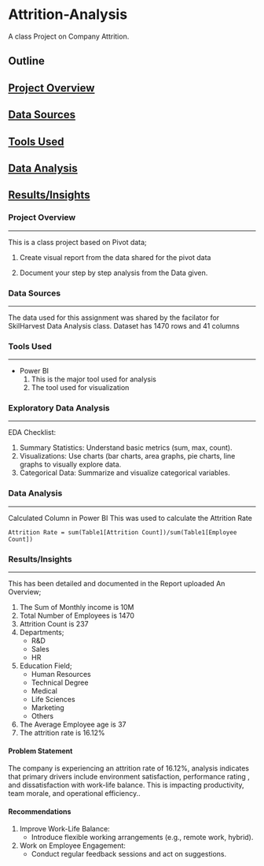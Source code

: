 # Attrition-Analysis
A class Project on Company Attrition.

## Outline
## [Project Overview](#project-overview)
## [Data Sources](#data-sources)
## [Tools Used](#tools-used)
## [Data Analysis](#data-analysis)
## [Results/Insights](#Results/Insights)


### Project Overview
---
This is a class project based on Pivot data;

1. Create visual report from the data shared for the pivot data

2. Document your step by step analysis from the Data given.


### Data Sources
---
The data used for this assignment was shared by the facilator for SkilHarvest Data Analysis class.
Dataset has 1470 rows and 41 columns

### Tools Used
---
- Power BI
    1. This is the major tool used for analysis
    2. The tool used for visualization


### Exploratory Data Analysis
---
EDA Checklist:
1. Summary Statistics: Understand basic metrics (sum, max, count).
2. Visualizations: Use charts (bar charts, area graphs, pie charts, line graphs to visually explore data.
3. Categorical Data: Summarize and visualize categorical variables.

### Data Analysis
---
Calculated Column in Power BI
This was used to calculate the Attrition Rate
```
Attrition Rate = sum(Table1[Attrition Count])/sum(Table1[Employee Count]) 
```

### Results/Insights
---
This has been detailed and documented in the Report uploaded
An Overview;
1. The Sum of Monthly income is 10M
2. Total Number of Employees is 1470
3. Attrition Count is 237
4. Departments;
   - R&D
   - Sales
   - HR
5. Education Field;
   - Human Resources
   - Technical Degree
   - Medical
   - Life Sciences
   - Marketing
   - Others
6. The Average Employee age is 37
7. The attrition rate is 16.12%


#### Problem Statement
The company is experiencing an attrition rate of 16.12%, analysis indicates that primary drivers include environment satisfaction, performance rating , and dissatisfaction with work-life balance. This is impacting productivity, team morale, and operational efficiency.. 

#### Recommendations
1. Improve Work-Life Balance:
   - Introduce flexible working arrangements (e.g., remote work, hybrid).
2. Work on Employee Engagement:
   - Conduct regular feedback sessions and act on suggestions.



